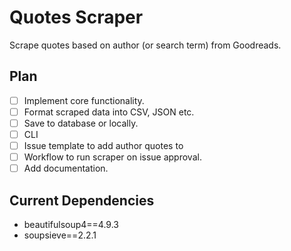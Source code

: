 # Quotes Scraper

Scrape quotes based on author (or search term) from Goodreads.

<!-- TODO -->

## Plan

- [ ] Implement core functionality.
- [ ] Format scraped data into CSV, JSON etc.
- [ ] Save to database or locally.
- [ ] CLI
- [ ] Issue template to add author quotes to
- [ ] Workflow to run scraper on issue approval.
- [ ] Add documentation.

## Current Dependencies

- beautifulsoup4==4.9.3
- soupsieve==2.2.1
